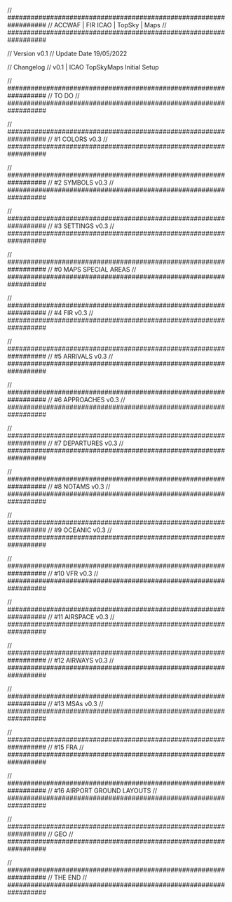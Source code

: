 // ##################################################################
//                 ACCWAF | FIR ICAO | TopSky | Maps
// ##################################################################

// Version v0.1
// Update Date 19/05/2022

// Changelog
// v0.1 | ICAO TopSkyMaps Initial Setup


// ##################################################################
//                 TO DO
// ##################################################################

// ##################################################################
//                 #1 COLORS v0.3
// ##################################################################

// ##################################################################
//                 #2 SYMBOLS v0.3
// ##################################################################

// ##################################################################
//                 #3 SETTINGS v0.3
// ##################################################################

// ##################################################################
//                 #0 MAPS SPECIAL AREAS
// ##################################################################

// ##################################################################
//                 #4 FIR v0.3
// ##################################################################

// ##################################################################
//                 #5 ARRIVALS v0.3
// ##################################################################

// ##################################################################
//                 #6 APPROACHES v0.3
// ##################################################################

// ##################################################################
//                 #7 DEPARTURES v0.3
// ##################################################################

// ##################################################################
//                 #8 NOTAMS v0.3
// ##################################################################

// ##################################################################
//                 #9 OCEANIC v0.3
// ##################################################################

// ##################################################################
//                 #10 VFR v0.3
// ##################################################################

// ##################################################################
//                 #11 AIRSPACE v0.3
// ##################################################################

// ##################################################################
//                 #12 AIRWAYS v0.3
// ##################################################################

// ##################################################################
//                 #13 MSAs v0.3
// ##################################################################

// ##################################################################
//                 #15 FRA
// ##################################################################

// ##################################################################
//                 #16 AIRPORT GROUND LAYOUTS
// ##################################################################

// ##################################################################
//                 GEO
// ##################################################################

// ##################################################################
//                 THE END
// ##################################################################
